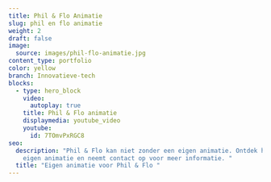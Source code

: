 ```yaml
---
title: Phil & Flo Animatie
slug: phil en flo animatie
weight: 2
draft: false
image:
  source: images/phil-flo-animatie.jpg
content_type: portfolio
color: yellow
branch: Innovatieve-tech
blocks:
  - type: hero_block
    video:
      autoplay: true
    title: Phil & Flo animatie
    displaymedia: youtube_video
    youtube:
      id: 7TOmvPxRGC8
seo:
  description: "Phil & Flo kan niet zonder een eigen animatie. Ontdek hier onze
    eigen animatie en neemt contact op voor meer informatie. "
  title: "Eigen animatie voor Phil & Flo "
---
```

